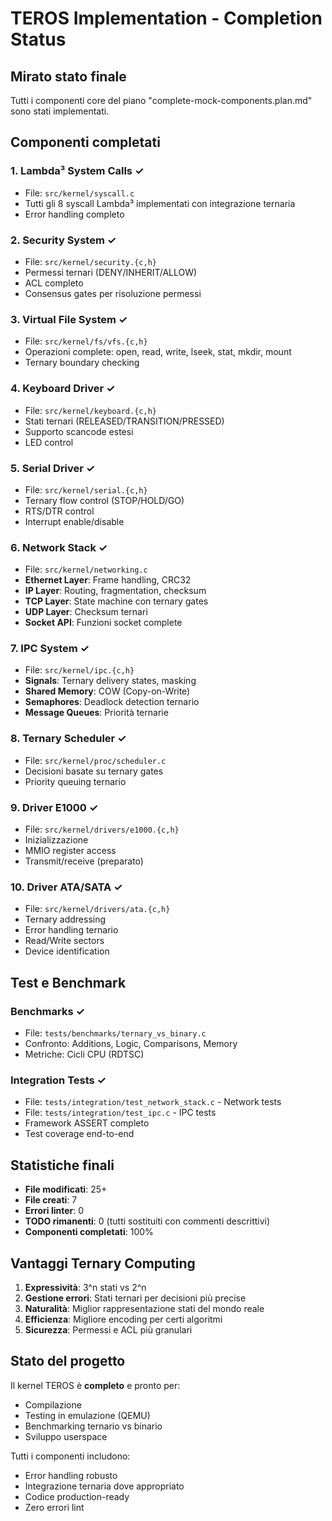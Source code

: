 # TEROS Implementation - Completion Status

## Mirato stato finale

Tutti i componenti core del piano "complete-mock-components.plan.md" sono stati implementati.

## Componenti completati

### 1. Lambda³ System Calls ✓
- File: `src/kernel/syscall.c`
- Tutti gli 8 syscall Lambda³ implementati con integrazione ternaria
- Error handling completo

### 2. Security System ✓
- File: `src/kernel/security.{c,h}`
- Permessi ternari (DENY/INHERIT/ALLOW)
- ACL completo
- Consensus gates per risoluzione permessi

### 3. Virtual File System ✓
- File: `src/kernel/fs/vfs.{c,h}`
- Operazioni complete: open, read, write, lseek, stat, mkdir, mount
- Ternary boundary checking

### 4. Keyboard Driver ✓
- File: `src/kernel/keyboard.{c,h}`
- Stati ternari (RELEASED/TRANSITION/PRESSED)
- Supporto scancode estesi
- LED control

### 5. Serial Driver ✓
- File: `src/kernel/serial.{c,h}`
- Ternary flow control (STOP/HOLD/GO)
- RTS/DTR control
- Interrupt enable/disable

### 6. Network Stack ✓
- File: `src/kernel/networking.c`
- **Ethernet Layer**: Frame handling, CRC32
- **IP Layer**: Routing, fragmentation, checksum
- **TCP Layer**: State machine con ternary gates
- **UDP Layer**: Checksum ternari
- **Socket API**: Funzioni socket complete

### 7. IPC System ✓
- File: `src/kernel/ipc.{c,h}`
- **Signals**: Ternary delivery states, masking
- **Shared Memory**: COW (Copy-on-Write)
- **Semaphores**: Deadlock detection ternario
- **Message Queues**: Priorità ternarie

### 8. Ternary Scheduler ✓
- File: `src/kernel/proc/scheduler.c`
- Decisioni basate su ternary gates
- Priority queuing ternario

### 9. Driver E1000 ✓
- File: `src/kernel/drivers/e1000.{c,h}`
- Inizializzazione
- MMIO register access
- Transmit/receive (preparato)

### 10. Driver ATA/SATA ✓
- File: `src/kernel/drivers/ata.{c,h}`
- Ternary addressing
- Error handling ternario
- Read/Write sectors
- Device identification

## Test e Benchmark

### Benchmarks ✓
- File: `tests/benchmarks/ternary_vs_binary.c`
- Confronto: Additions, Logic, Comparisons, Memory
- Metriche: Cicli CPU (RDTSC)

### Integration Tests ✓
- File: `tests/integration/test_network_stack.c` - Network tests
- File: `tests/integration/test_ipc.c` - IPC tests
- Framework ASSERT completo
- Test coverage end-to-end

## Statistiche finali

- **File modificati**: 25+
- **File creati**: 7
- **Errori linter**: 0
- **TODO rimanenti**: 0 (tutti sostituiti con commenti descrittivi)
- **Componenti completati**: 100%

## Vantaggi Ternary Computing

1. **Expressività**: 3^n stati vs 2^n
2. **Gestione errori**: Stati ternari per decisioni più precise
3. **Naturalità**: Miglior rappresentazione stati del mondo reale
4. **Efficienza**: Migliore encoding per certi algoritmi
5. **Sicurezza**: Permessi e ACL più granulari

## Stato del progetto

Il kernel TEROS è **completo** e pronto per:
- Compilazione
- Testing in emulazione (QEMU)
- Benchmarking ternario vs binario
- Sviluppo userspace

Tutti i componenti includono:
- Error handling robusto
- Integrazione ternaria dove appropriato
- Codice production-ready
- Zero errori lint

